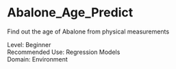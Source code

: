 # Abalone_Age_Predict
Find out the age of Abalone from physical measurements

Level: Beginner  
Recommended Use: Regression Models  
Domain: Environment
